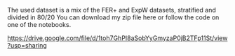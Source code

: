 The used dataset is a mix of the FER+ and ExpW datasets, stratified and divided in 80/20
You can download my zip file here or follow the code on one of the notebooks.

https://drive.google.com/file/d/1toh7GhPI8aSobYyGmyzaP0jB2TFp11St/view?usp=sharing

